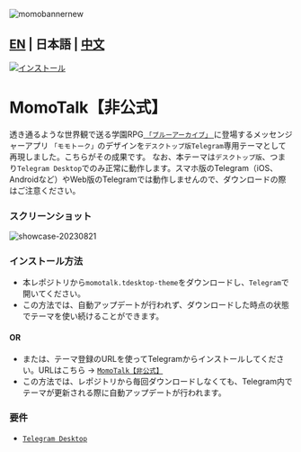 ![momobannernew](https://github.com/makipom/MomoTalk-Telegram/assets/118981482/65bffd16-2527-45a3-bfd0-6ca676c7bfab)
## [EN](https://github.com/makipom/MomoTalk-Telegram/blob/main/README.md) | 日本語 | [中文](https://github.com/makipom/MomoTalk-Telegram/blob/main/README_zh-cn.md)
[![インストール](https://github.com/makipom/MomoTalk-Telegram/assets/118981482/fa2253f9-daec-4701-bcd8-e1a1812d1d0c)](https://t.me/addtheme/momotalk)
# MomoTalk【非公式】
透き通るような世界観で送る学園RPG[ `「ブルーアーカイブ」` ](https://ja.wikipedia.org/wiki/ブルーアーカイブ)に登場するメッセンジャーアプリ `「モモトーク」`のデザインを`デスクトップ版Telegram`専用テーマとして再現しました。こちらがその成果です。 なお、本テーマは`デスクトップ版`、つまり`Telegram Desktop`でのみ正常に動作します。スマホ版のTelegram（iOS、Androidなど）やWeb版のTelegramでは動作しませんので、ダウンロードの際はご注意ください。

### スクリーンショット
![showcase-20230821](https://github.com/makipom/MomoTalk-Telegram/assets/118981482/900dca4f-41b9-43dc-9dff-ebc544e95fd2)

### インストール方法    
* 本レポジトリから`momotalk.tdesktop-theme`をダウンロードし、`Telegram`で開いてください。
* この方法では、自動アップデートが行われず、ダウンロードした時点の状態でテーマを使い続けることができます。
#### OR     
* または、テーマ登録のURLを使ってTelegramからインストールしてください。URLはこちら → [`MomoTalk【非公式】`](https://t.me/addtheme/momotalk)
* この方法では、レポジトリから毎回ダウンロードしなくても、Telegram内でテーマが更新される際に自動アップデートが行われます。

### 要件
* [`Telegram Desktop`](https://hithub.com/telegramdesktop/tdesktop)
